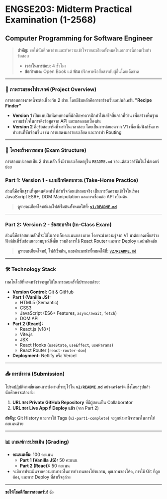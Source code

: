 # ENGSE203: Midterm Practical Examination (1-2568)

## Computer Programming for Software Engineer

> **สำคัญ:** ขอให้นักศึกษาอ่านและทำความเข้าใจรายละเอียดทั้งหมดในเอกสารนี้ก่อนเริ่มทำข้อสอบ
>
>   * **เวลาในการสอบ:** 4 ชั่วโมง
>   * **ข้อกำหนด:** Open Book แต่ **ห้าม** ปรึกษาหรือสื่อสารกับผู้อื่นโดยเด็ดขาด

-----

### 📝 ภาพรวมของโปรเจกต์ (Project Overview)

การสอบกลางภาคนี้จะต่อเนื่องกัน 2 ส่วน โดยมีธีมหลักคือการสร้างเว็บแอปพลิเคชัน **"Recipe Finder"**

  * **Version 1** เป็นแบบฝึกหัดทบทวนที่นักศึกษาควรฝึกทำให้เสร็จสิ้นจากที่บ้าน เพื่อสร้างพื้นฐานความเข้าใจในการดึงข้อมูลจาก API และแสดงผลเบื้องต้น
  * **Version 2** คือข้อสอบจริงที่จะทำในเวลาสอบ โดยเป็นการต่อยอดจาก V1 เพื่อเพิ่มฟังก์ชันการทำงานที่ซับซ้อนขึ้น เช่น การแสดงผลรายละเอียด และการทำ Routing

-----

### 📂 โครงสร้างการสอบ (Exam Structure)

การสอบแบ่งออกเป็น 2 ส่วนหลัก ซึ่งมีรายละเอียดอยู่ใน `README.md` ของแต่ละเวอร์ชันในโฟลเดอร์ย่อย

### **Part 1: Version 1 - แบบฝึกหัดทบทวน (Take-Home Practice)**

ส่วนนี้คือพื้นฐานที่ทุกคนต้องทำให้สำเร็จก่อนเข้าสอบจริง เป็นการวัดความเข้าใจในเรื่อง JavaScript ES6+, DOM Manipulation และการเชื่อมต่อ API เบื้องต้น

> **ดูรายละเอียดโจทย์และไฟล์เริ่มต้นทั้งหมดได้ที่: [`v1/README.md`](https://www.google.com/search?q=./v1/README.md)**

-----

### **Part 2: Version 2 - ข้อสอบจริง (In-Class Exam)**

ส่วนนี้คือข้อสอบหลักที่จะใช้ในการเก็บคะแนนกลางภาค โดยจะนำความรู้จาก V1 มาต่อยอดเพื่อสร้างฟังก์ชันที่ซับซ้อนและสมบูรณ์ยิ่งขึ้น รวมถึงการใช้ React Router และการ Deploy แอปพลิเคชัน

> **ดูรายละเอียดโจทย์, ไฟล์เริ่มต้น, และคำแนะนำทั้งหมดได้ที่: [`v2/README.md`](https://www.google.com/search?q=./v2/README.md)**

-----

### 🛠️ Technology Stack

เทคโนโลยีที่คาดหวังว่าจะถูกใช้ในการสอบครั้งนี้ประกอบด้วย:

  * **Version Control:** Git & GitHub
  * **Part 1 (Vanilla JS):**
      * HTML5 (Semantic)
      * CSS3
      * JavaScript (ES6+ Features, `async/await`, `fetch`)
      * DOM API
  * **Part 2 (React):**
      * React.js (v18+)
      * Vite.js
      * JSX
      * React Hooks (`useState`, `useEffect`, `useParams`)
      * React Router (`react-router-dom`)
  * **Deployment:** Netlify หรือ Vercel

-----

### 📤 การส่งงาน (Submission)

โปรดปฏิบัติตามขั้นตอนการส่งงานที่ระบุไว้ใน **`v2/README.md`** อย่างเคร่งครัด ซึ่งโดยสรุปแล้วนักศึกษาจะต้องส่ง:

1.  **URL ของ Private GitHub Repository** ที่มีผู้สอนเป็น Collaborator
2.  **URL ของ Live App ที่ Deploy แล้ว** (จาก Part 2)

**สำคัญ:** Git History และการใช้ Tags (`v2-part1-complete`) จะถูกนำมาพิจารณาในการให้คะแนนด้วย

-----

### 📊 เกณฑ์การประเมิน (Grading)

  * **คะแนนเต็ม:** 100 คะแนน
      * **Part 1 (Vanilla JS):** 50 คะแนน
      * **Part 2 (React):** 50 คะแนน
  * จะมีการประเมินจากความสามารถในการทำงานของโปรแกรม, คุณภาพของโค้ด, การใช้ Git ที่ถูกต้อง, และการ Deploy ที่สำเร็จลุล่วง

-----

**ขอให้โชคดีกับการสอบครับ\!** 👍